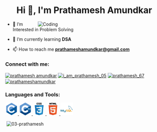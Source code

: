 
<h1 align="center">Hi 👋, I'm Prathamesh Amundkar</h1>

<img align="right" alt="Coding" width="400" src="https://cdn.dribbble.com/users/1162077/screenshots/3848914/programmer.gif">

- 🔭 I’m Interested in Problem Solving

- 🌱 I’m currently learning **DSA**

- 📫 How to reach me **prathameshamundkar@gmail.com**


<h3 align="left">Connect with me:</h3>
<p align="left">
<a href="https://linkedin.com/in/prathamesh-amundkar-645b96225" target="blank"><img align="center" src="https://raw.githubusercontent.com/rahuldkjain/github-profile-readme-generator/master/src/images/icons/Social/linked-in-alt.svg" alt="prathamesh amundkar" height="30" width="40" /></a>
<a href="https://instagram.com/i_am_prathamesh_05" target="blank"><img align="center" src="https://raw.githubusercontent.com/rahuldkjain/github-profile-readme-generator/master/src/images/icons/Social/instagram.svg" alt="i_am_prathamesh_05" height="30" width="40" /></a>
<a href="https://www.codechef.com/users/prathamesh_67" target="blank"><img align="center" src="https://cdn.jsdelivr.net/npm/simple-icons@3.1.0/icons/codechef.svg" alt="prathamesh_67" height="30" width="40" /></a>
<a href="https://www.leetcode.com/prathameshamundkar" target="blank"><img align="center" src="https://raw.githubusercontent.com/rahuldkjain/github-profile-readme-generator/master/src/images/icons/Social/leet-code.svg" alt="prathameshamundkar" height="30" width="40" /></a>
</p>

<h3 align="left">Languages and Tools:</h3>
<p align="left"> <a href="https://www.cprogramming.com/" target="_blank" rel="noreferrer"> <img src="https://raw.githubusercontent.com/devicons/devicon/master/icons/c/c-original.svg" alt="c" width="40" height="40"/> </a> <a href="https://www.w3schools.com/cpp/" target="_blank" rel="noreferrer"> <img src="https://raw.githubusercontent.com/devicons/devicon/master/icons/cplusplus/cplusplus-original.svg" alt="cplusplus" width="40" height="40"/> </a> <a href="https://www.w3schools.com/css/" target="_blank" rel="noreferrer"> <img src="https://raw.githubusercontent.com/devicons/devicon/master/icons/css3/css3-original-wordmark.svg" alt="css3" width="40" height="40"/> </a> <a href="https://www.w3.org/html/" target="_blank" rel="noreferrer"> <img src="https://raw.githubusercontent.com/devicons/devicon/master/icons/html5/html5-original-wordmark.svg" alt="html5" width="40" height="40"/> </a> <a href="https://www.mysql.com/" target="_blank" rel="noreferrer"> <img src="https://raw.githubusercontent.com/devicons/devicon/master/icons/mysql/mysql-original-wordmark.svg" alt="mysql" width="40" height="40"/> </a> </p>

<p>&nbsp;<img align="center" src="https://github-readme-stats.vercel.app/api?username=03-prathamesh&show_icons=true&locale=en" alt="03-prathamesh" /></p>
